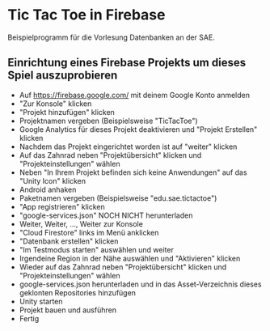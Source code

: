 # Tic Tac Toe in Firebase
Beispielprogramm für die Vorlesung Datenbanken an der SAE.

## Einrichtung eines Firebase Projekts um dieses Spiel auszuprobieren
- Auf https://firebase.google.com/ mit deinem Google Konto anmelden
- "Zur Konsole" klicken
- "Projekt hinzufügen" klicken
- Projektnamen vergeben (Beispielsweise "TicTacToe")
- Google Analytics für dieses Projekt deaktivieren und "Projekt Erstellen" klicken
- Nachdem das Projekt eingerichtet worden ist auf "weiter" klicken
- Auf das Zahnrad neben "Projektübersicht" klicken und "Projekteinstellungen" wählen
- Neben "In Ihrem Projekt befinden sich keine Anwendungen" auf das "Unity Icon" klicken
- Android anhaken
- Paketnamen vergeben (Beispielsweise "edu.sae.tictactoe")
- "App registrieren" klicken
- "google-services.json" NOCH NICHT herunterladen
- Weiter, Weiter, ..., Weiter zur Konsole
- "Cloud Firestore" links im Menü anklicken
- "Datenbank erstellen" klicken
- "Im Testmodus starten" auswählen und weiter
- Irgendeine Region in der Nähe auswählen und "Aktivieren" klicken
- Wieder auf das Zahnrad neben "Projektübersicht" klicken und "Projekteinstellungen" wählen
- google-services.json herunterladen und in das Asset-Verzeichnis dieses geklonten Repositories hinzufügen
- Unity starten
- Projekt bauen und ausführen
- Fertig
